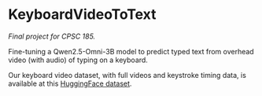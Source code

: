 # KeyboardVideoToText
*Final project for CPSC 185.*

Fine-tuning a Qwen2.5-Omni-3B model to predict typed text from overhead video (with audio) of typing on a keyboard.

Our keyboard video dataset, with full videos and keystroke timing data, is available at this [HuggingFace dataset](https://huggingface.co/datasets/andrewt28/keystroke-typing-videos).